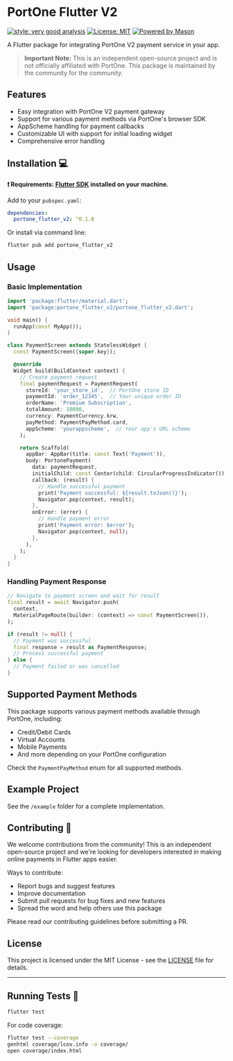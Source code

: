 # PortOne Flutter V2

[![style: very good analysis][very_good_analysis_badge]][very_good_analysis_link]
[![License: MIT][license_badge]][license_link]
[![Powered by Mason](https://img.shields.io/endpoint?url=https%3A%2F%2Ftinyurl.com%2Fmason-badge)](https://github.com/felangel/mason)

A Flutter package for integrating PortOne V2 payment service in your app.

> **Important Note:** This is an independent open-source project and is not officially affiliated with PortOne. This package is maintained by the community for the community.

## Features

- Easy integration with PortOne V2 payment gateway
- Support for various payment methods via PortOne's browser SDK
- AppScheme handling for payment callbacks
- Customizable UI with support for initial loading widget
- Comprehensive error handling

## Installation 💻

**❗ Requirements: [Flutter SDK][flutter_install_link] installed on your machine.**

Add to your `pubspec.yaml`:

```yaml
dependencies:
  portone_flutter_v2: ^0.1.0
```

Or install via command line:

```sh
flutter pub add portone_flutter_v2
```

## Usage

### Basic Implementation

```dart
import 'package:flutter/material.dart';
import 'package:portone_flutter_v2/portone_flutter_v2.dart';

void main() {
  runApp(const MyApp());
}

class PaymentScreen extends StatelessWidget {
  const PaymentScreen({super.key});

  @override
  Widget build(BuildContext context) {
    // Create payment request
    final paymentRequest = PaymentRequest(
      storeId: 'your_store_id',  // PortOne store ID
      paymentId: 'order_12345',  // Your unique order ID
      orderName: 'Premium Subscription',
      totalAmount: 10000,
      currency: PaymentCurrency.krw,
      payMethod: PaymentPayMethod.card,
      appScheme: 'yourappscheme',  // Your app's URL scheme
    );

    return Scaffold(
      appBar: AppBar(title: const Text('Payment')),
      body: PortonePayment(
        data: paymentRequest,
        initialChild: const Center(child: CircularProgressIndicator()),
        callback: (result) {
          // Handle successful payment
          print('Payment successful: ${result.toJson()}');
          Navigator.pop(context, result);
        },
        onError: (error) {
          // Handle payment error
          print('Payment error: $error');
          Navigator.pop(context, null);
        },
      ),
    );
  }
}

```

### Handling Payment Response

```dart
// Navigate to payment screen and wait for result
final result = await Navigator.push(
  context,
  MaterialPageRoute(builder: (context) => const PaymentScreen()),
);

if (result != null) {
  // Payment was successful
  final response = result as PaymentResponse;
  // Process successful payment
} else {
  // Payment failed or was cancelled
}

```

## Supported Payment Methods

This package supports various payment methods available through PortOne, including:

- Credit/Debit Cards
- Virtual Accounts
- Mobile Payments
- And more depending on your PortOne configuration

Check the `PaymentPayMethod` enum for all supported methods.

## Example Project

See the `/example` folder for a complete implementation.

## Contributing 🤝

We welcome contributions from the community! This is an independent open-source project and we're looking for developers interested in making online payments in Flutter apps easier.

Ways to contribute:

- Report bugs and suggest features
- Improve documentation
- Submit pull requests for bug fixes and new features
- Spread the word and help others use this package

Please read our contributing guidelines before submitting a PR.

## License

This project is licensed under the MIT License - see the [LICENSE][license_link] file for details.

---

## Running Tests 🧪

```sh
flutter test
```

For code coverage:

```sh
flutter test --coverage
genhtml coverage/lcov.info -o coverage/
open coverage/index.html
```

[flutter_install_link]: https://docs.flutter.dev/get-started/install
[license_badge]: https://img.shields.io/badge/license-MIT-blue.svg
[license_link]: https://opensource.org/licenses/MIT
[very_good_analysis_badge]: https://img.shields.io/badge/style-very_good_analysis-B22C89.svg
[very_good_analysis_link]: https://pub.dev/packages/very_good_analysis
